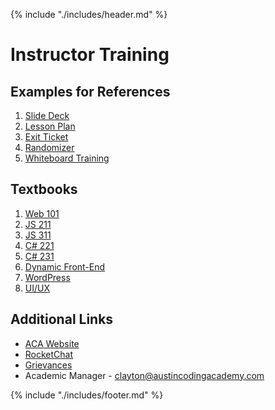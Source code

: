 {% include "./includes/header.md" %}

# Instructor Training

## Examples for References

1. [Slide Deck]()
1. [Lesson Plan]()
1. [Exit Ticket]()
1. [Randomizer]()
1. [Whiteboard Training]()

## Textbooks

1. [Web 101]()
1. [JS 211]()
1. [JS 311]()
1. [C# 221]()
1. [C# 231]()
1. [Dynamic Front-End]()
1. [WordPress]()
1. [UI/UX]()

## Additional Links

* [ACA Website](https://austincodingacademy.com)
* [RocketChat](https://chat.austincodingacademy.com/home)
* [Grievances](https://austincodingacademy.com/student-grievances/)
* Academic Manager - clayton@austincodingacademy.com

<!-- 
## How To Use this Textbook Video
<iframe src="https://player.vimeo.com/video/303113203" width="640" height="360" frameborder="0" webkitallowfullscreen mozallowfullscreen allowfullscreen></iframe> -->

{% include "./includes/footer.md" %}
